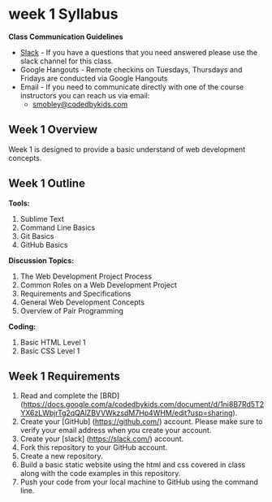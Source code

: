 # week 1 Syllabus

**Class Communication Guidelines** 
* [Slack](https://codedbykids.slack.com/) - If you have a questions that you need answered please use the slack channel for this class. 
* Google Hangouts - Remote checkins on Tuesdays, Thursdays and Fridays are conducted via Google Hangouts
* Email - If you need to communicate directly with one of the course instructors you can reach us via email:
  * smobley@codedbykids.com

## Week 1 Overview

Week 1 is designed to provide a basic understand of web development concepts.

## Week 1 Outline

**Tools:**

1. Sublime Text
2. Command Line Basics
2. Git Basics
3. GitHub Basics

**Discussion Topics:**

1. The Web Development Project Process
2. Common Roles on a Web Development Project
3. Requirements and Specifications
4. General Web Development Concepts
5. Overview of Pair Programming

**Coding:**

1. Basic HTML Level 1
2. Basic CSS Level 1

## Week 1 Requirements

1. Read and complete the [BRD] (https://docs.google.com/a/codedbykids.com/document/d/1ni8B7Rd5T2YX6zLWbjrTg2qQAlZBVVWkzsdM7Hp4WHM/edit?usp=sharing).
2. Create your [GitHub] (https://github.com/) account. Please make sure to verify your email address when you create your account.
3. Create your [slack] (https://slack.com/) account.
4. Fork this repository to your GitHub account.
4. Create a new repository.
5. Build a basic static website using the html and css covered in class along with the code examples in this repository.
6. Push your code from your local machine to GitHub using the command line.
